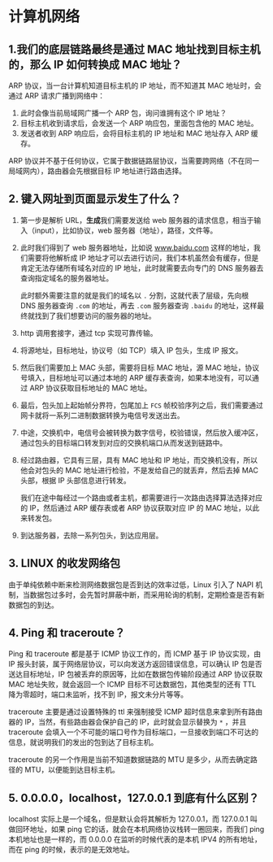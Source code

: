 # 计算机网络

## 1.我们的底层链路最终是通过 MAC 地址找到目标主机的，那么 IP 如何转换成 MAC 地址？

ARP 协议，当一台计算机知道目标主机的 IP 地址，而不知道其 MAC 地址时，会通过 ARP 请求广播到网络中：

1. 此时会像当前局域网广播一个 ARP 包，询问谁拥有这个 IP 地址？
2. 目标主机收到请求后，会发送一个 ARP 响应包，里面包含他的 MAC 地址。
3. 发送者收到 ARP 响应后，会将目标主机的 IP 地址和 MAC 地址存入 ARP 缓存。

ARP 协议并不基于任何协议，它属于数据链路层协议，当需要跨网络（不在同一局域网内），路由器会先根据目标 IP 地址进行路由选择。

## 2. 键入网址到页面显示发生了什么？

1. 第一步是解析 URL，**生成**我们需要发送给 web 服务器的请求信息，相当于输入（input），比如协议，web 服务器（地址），路径，文件等。

2. 此时我们得到了 web 服务器地址，比如说 www.baidu.com 这样的地址，我们需要将他解析成 IP 地址才可以去进行访问，我们本机虽然会有缓存，但是肯定无法存储所有域名对应的 IP 地址，此时就需要去向专门的 DNS 服务器去查询指定域名的服务器地址。

   此时额外需要注意的就是我们的域名以 `.` 分割，这就代表了层级，先向根 DNS 服务器查询 `.com` 的地址，再去 `.com` 服务器查询 `.baidu` 的地址，这样最终就找到了我们想要访问的服务器的地址。

3. http 调用套接字，通过 tcp 实现可靠传输。

4. 将源地址，目标地址，协议号（如 TCP）填入 IP 包头，生成 IP 报文。

5. 然后我们需要加上 MAC 头部，需要将目标 MAC 地址，源 MAC 地址，协议号填入，目标地址可以通过本地的 ARP 缓存表查询，如果本地没有，可以通过 ARP 协议获取目标地址的 MAC 地址。

6. 最后，包头加上起始帧分界符，包尾加上 `FCS` 帧校验序列之后，我们需要通过网卡就将一系列二进制数据转换为电信号发送出去。

7. 中途，交换机中，电信号会被转换为数字信号，校验错误，然后放入缓冲区，通过包头的目标端口转发到对应的交换机端口从而发送到链路中。

8. 经过路由器，它具有三层，具有 MAC 地址和 IP 地址，而交换机没有，所以他会对包头的 MAC 地址进行检验，不是发给自己的就丢弃，然后去掉 MAC 头部，根据 IP 头部信息进行转发。

   我们在途中每经过一个路由或者主机，都需要进行一次路由选择算法选择对应的 IP，然后通过 ARP 缓存表或者 ARP 协议获取对应 IP 的 MAC 地址，以此来转发包。

9. 到达服务器，去除一系列包头，到达应用层。

## 3. LINUX 的收发网络包

由于单纯依赖中断来检测网络数据包是否到达的效率过低，Linux 引入了 NAPI 机制，当数据包过多时，会先暂时屏蔽中断，而采用轮询的机制，定期检查是否有新数据包的到达。

## 4. Ping 和 traceroute？

Ping 和 traceroute 都是基于 ICMP 协议工作的，而 ICMP 基于 IP 协议实现，由 IP 报头封装，属于网络层协议，可以向发送方返回错误信息，可以确认 IP 包是否送达目标地址，IP 包被丢弃的原因等，比如在数据包传输阶段通过 ARP 协议获取 MAC 地址失败，就会返回一个 ICMP 目标不可达数据包，其他类型的还有 TTL 降为零超时，端口未监听，找不到 IP，报文未分片等等。

traceroute 主要是通过设置特殊的 ttl 来强制接受 ICMP 超时信息来拿到所有路由器的 IP，当然，有些路由器会保护自己的 IP，此时就会显示替换为 `*` ，并且 traceroute 会填入一个不可能的端口号作为目标端口，一旦接收到端口不可达的信息，就说明我们的发出的包到达了目标主机。

traceroute 的另一个作用是当前不知道数据链路的 MTU 是多少，从而去确定路径的 MTU，以便能到达目标主机。

## 5. 0.0.0.0，localhost，127.0.0.1 到底有什么区别？

localhost 实际上是一个域名，但是默认会将其解析为 127.0.0.1，而 127.0.0.1 叫做回环地址，如果 ping 它的话，就会在本机网络协议栈转一圈回来，而我们 ping 本机地址也是一样的，而 0.0.0.0 在监听的时候代表的是本机 IPV4 的所有地址，而在 ping 的时候，表示的是无效地址。